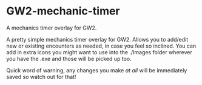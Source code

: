 # GW2-mechanic-timer
A mechanics timer overlay for GW2.

A pretty simple mechanics timer overlay for GW2. Allows you to add/edit new or existing encounters as needed, in case you feel so inclined. You can add in extra icons you might want to use into the ./Images folder wherever you have the .exe and those will be picked up too.

Quick word of warning, any changes you make *at all* will be immediately saved so watch out for that!

